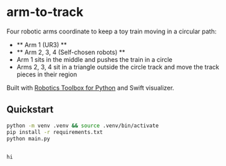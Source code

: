 # arm-to-track

Four robotic arms coordinate to keep a toy train moving in a circular path:  
- ** Arm 1 (UR3) ** 
- ** Arm 2, 3, 4 (Self-chosen robots) **
- Arm 1 sits in the middle and pushes the train in a circle
- Arms 2, 3, 4 sit in a triangle outside the circle track and move the track pieces in their region

Built with [Robotics Toolbox for Python](https://github.com/petercorke/roboticstoolbox-python) and Swift visualizer.  

## Quickstart
```bash
python -m venv .venv && source .venv/bin/activate
pip install -r requirements.txt
python main.py


hi
